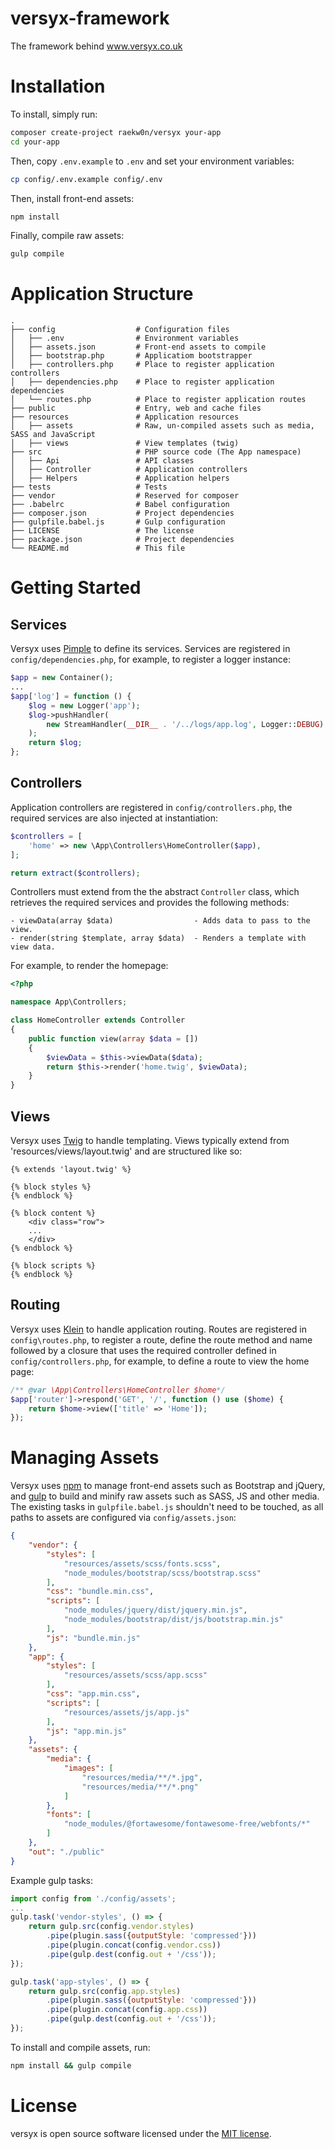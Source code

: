 # versyx-framework
The framework behind www.versyx.co.uk

# Installation

To install, simply run:

```bash
composer create-project raekw0n/versyx your-app
cd your-app
```

Then, copy `.env.example` to `.env` and set your environment variables:
```bash
cp config/.env.example config/.env
```

Then, install front-end assets:

```bash
npm install
```

Finally, compile raw assets:

```bash
gulp compile
```

# Application Structure
```
.
├── config                  # Configuration files
│   ├── .env                # Environment variables
│   ├── assets.json         # Front-end assets to compile
│   ├── bootstrap.php       # Applicatiom bootstrapper
│   ├── controllers.php     # Place to register application controllers
│   ├── dependencies.php    # Place to register application dependencies
│   └── routes.php          # Place to register application routes
├── public                  # Entry, web and cache files
├── resources               # Application resources
│   ├── assets              # Raw, un-compiled assets such as media, SASS and JavaScript
│   ├── views               # View templates (twig)
├── src                     # PHP source code (The App namespace)
│   ├── Api                 # API classes
│   ├── Controller          # Application controllers
│   ├── Helpers             # Application helpers
├── tests                   # Tests
├── vendor                  # Reserved for composer
├── .babelrc                # Babel configuration
├── composer.json           # Project dependencies
├── gulpfile.babel.js       # Gulp configuration
├── LICENSE                 # The license
├── package.json            # Project dependencies
└── README.md               # This file
```

# Getting Started

## Services

Versyx uses [Pimple](https://pimple.symfony.com/) to define its services. Services are registered in `config/dependencies.php`, for example, to register a logger instance:

```php
$app = new Container();
...
$app['log'] = function () {
    $log = new Logger('app');
    $log->pushHandler(
        new StreamHandler(__DIR__ . '/../logs/app.log', Logger::DEBUG)
    );
    return $log;
};
```

## Controllers

Application controllers are registered in `config/controllers.php`, the required services are also injected at instantiation:

```php
$controllers = [
    'home' => new \App\Controllers\HomeController($app),
];

return extract($controllers);
```

Controllers must extend from the the abstract `Controller` class, which retrieves the required services and provides the following methods:

```
- viewData(array $data)                  - Adds data to pass to the view.
- render(string $template, array $data)  - Renders a template with view data.
```

For example, to render the homepage:

```php
<?php

namespace App\Controllers;

class HomeController extends Controller
{
    public function view(array $data = [])
    {
        $viewData = $this->viewData($data);
        return $this->render('home.twig', $viewData);
    }
}
```

## Views

Versyx uses [Twig](https://twig.symfony.com/) to handle templating. Views typically extend from 'resources/views/layout.twig' and are structured like so:

```twig
{% extends 'layout.twig' %}

{% block styles %}
{% endblock %}

{% block content %}
    <div class="row">
    ...
    </div>
{% endblock %}

{% block scripts %}
{% endblock %}
```

## Routing

Versyx uses [Klein](https://github.com/klein/klein.php) to handle application routing. Routes are registered in `config\routes.php`, to register a route, define the
route method and name followed by a closure that uses the required controller defined in `config/controllers.php`, for example, to define a route to view the home page:

```php
/** @var \App\Controllers\HomeController $home*/
$app['router']->respond('GET', '/', function () use ($home) {
    return $home->view(['title' => 'Home']);
});
```

# Managing Assets

Versyx uses [npm](https://www.npmjs.com/) to manage front-end assets such as Bootstrap and jQuery, and [gulp](https://gulpjs.com/) to build and minify raw assets such as SASS, JS and other media.
The existing tasks in `gulpfile.babel.js` shouldn't need to be touched, as all paths to assets are configured via `config/assets.json`:

```json
{
    "vendor": {
        "styles": [
            "resources/assets/scss/fonts.scss",
            "node_modules/bootstrap/scss/bootstrap.scss"
        ],
        "css": "bundle.min.css",
        "scripts": [
            "node_modules/jquery/dist/jquery.min.js",
            "node_modules/bootstrap/dist/js/bootstrap.min.js"
        ],
        "js": "bundle.min.js"
    },
    "app": {
        "styles": [
            "resources/assets/scss/app.scss"
        ],
        "css": "app.min.css",
        "scripts": [
            "resources/assets/js/app.js"
        ],
        "js": "app.min.js"
    },
    "assets": {
        "media": {
            "images": [
                "resources/media/**/*.jpg",
                "resources/media/**/*.png"
            ]
        },
        "fonts": [
            "node_modules/@fortawesome/fontawesome-free/webfonts/*"
        ]
    },
    "out": "./public"
}
```

Example gulp tasks:

```js
import config from './config/assets';
...
gulp.task('vendor-styles', () => {
    return gulp.src(config.vendor.styles)
        .pipe(plugin.sass({outputStyle: 'compressed'}))
        .pipe(plugin.concat(config.vendor.css))
        .pipe(gulp.dest(config.out + '/css'));
});

gulp.task('app-styles', () => {
    return gulp.src(config.app.styles)
        .pipe(plugin.sass({outputStyle: 'compressed'}))
        .pipe(plugin.concat(config.app.css))
        .pipe(gulp.dest(config.out + '/css'));
});
```

To install and compile assets, run:

```bash
npm install && gulp compile
```

# License

versyx is open source software licensed under the [MIT license](LICENSE).
